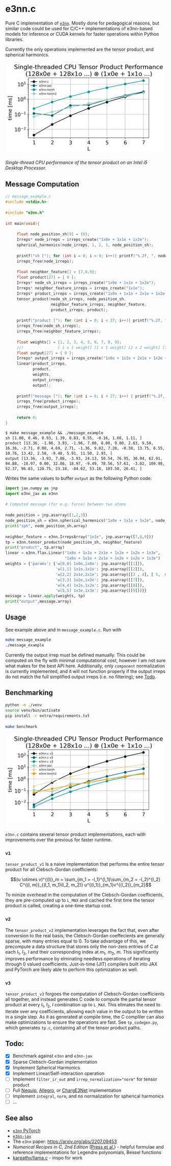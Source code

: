 # e3nn.c

Pure C implementation of [`e3nn`](https://e3nn.org/). Mostly done for pedagogical reasons, but similar code could be used for C/C++ implementations of e3nn-based models for inference or CUDA kernels for faster operations within Python libraries.

Currently the only operations implemented are the tensor product, and spherical harmonics. 

![](extra/benchmark.png)

*Single-thread CPU performance of the tensor product on an Intel i5 Desktop Processor.*

## Message Computation

```c
// message_example.c
#include <stdio.h>

#include "e3nn.h"

int main(void){

     float node_position_sh[9] = {0};
     Irreps* node_irreps = irreps_create("1x0e + 1x1o + 1x2e");
     spherical_harmonics(node_irreps, 1, 2, 3, node_position_sh);

     printf("sh ["); for (int i = 0; i < 9; i++){ printf("%.2f, ", node_position_sh[i]); } printf("]\n");
     irreps_free(node_irreps);

     float neighbor_feature[] = {7,8,9};
     float product[27] = { 0 };
     Irreps* node_sh_irreps = irreps_create("1x0e + 1x1o + 1x2e");
     Irreps* neighbor_feature_irreps = irreps_create("1x1e");
     Irreps* product_irreps = irreps_create("1x0o + 1x1o + 2x1e + 1x2e + 1x2o + 1x3e");
     tensor_product(node_sh_irreps, node_position_sh, 
                    neighbor_feature_irreps, neighbor_feature, 
                    product_irreps, product);

     printf("product ["); for (int i = 0; i < 27; i++){ printf("%.2f, ", product[i]); } printf("]\n");
     irreps_free(node_sh_irreps);
     irreps_free(neighbor_feature_irreps);

     float weights[] = {1, 2, 3, 4, 5, 6, 7, 8, 9};
     ///               [ 1 x 1 weight] [1 x 1 weight] [2 x 2 weight] [1 x 1 weight] [1 x 1 weight] [ 1 x 1 weight]
     float output[27] = { 0 };
     Irreps* output_irreps = irreps_create("1x0o + 1x1o + 2x1e + 1x2e + 1x2o + 1x3e");
     linear(product_irreps,
            product,
            weights,
            output_irreps,
            output);

     printf("message ["); for (int i = 0; i < 27; i++) { printf("%.2f, ", output[i]); } printf("]\n");
     irreps_free(product_irreps);
     irreps_free(output_irreps);

     return 0;
}
```

```shell
$ make message_example && ./message_example
sh [1.00, 0.46, 0.93, 1.39, 0.83, 0.55, -0.16, 1.66, 1.11, ]
product [13.36, -1.96, 3.93, -1.96, 7.00, 8.00, 9.00, 2.63, 9.50, 16.36, -2.71, 0.00, 4.69, 2.71, -1.36, 9.82, 7.20, -0.38, 13.75, 6.55, 10.76, 13.42, 2.58, -9.40, 5.91, 11.50, 2.93, ]
output [13.36, -3.93, 7.86, -3.93, 24.13, 50.54, 76.95, 30.94, 62.91, 94.88, -18.97, 0.00, 32.86, 18.97, -9.49, 78.56, 57.61, -3.02, 109.98, 52.37, 96.83, 120.75, 23.18, -84.62, 53.18, 103.50, 26.41, ]
```

Writes the same values to buffer `output` as the following Python code:

```python
import jax.numpy as jnp
import e3nn_jax as e3nn

# Computed message (for e.g. force) between two atoms

node_position = jnp.asarray([1,2,3])
node_position_sh = e3nn.spherical_harmonics("1x0e + 1x1o + 1x2e", node_position, normalize=True, normalization="component")
print("sph", node_position_sh.array)

neighbor_feature = e3nn.IrrepsArray("1x1e", jnp.asarray([7,8,9]))
tp = e3nn.tensor_product(node_position_sh, neighbor_feature)
print("product", tp.array)
linear = e3nn.flax.Linear("1x0o + 1x1o + 2x1e + 1x2e + 1x2o + 1x3e",
                          "1x0o + 1x1o + 2x1e + 1x2e + 1x2o + 1x3e")
weights = {'params': {'w[0,0] 1x0o,1x0o': jnp.asarray([[1]]),
                      'w[1,1] 1x1o,1x1o': jnp.asarray([[2]]),
                      'w[2,2] 2x1e,2x1e': jnp.asarray([[3 , 4], [ 5,  6]]),
                      'w[3,3] 1x2e,1x2e': jnp.asarray([[7]]),
                      'w[4,4] 1x2o,1x2o': jnp.asarray([[8]]),
                      'w[5,5] 1x3e,1x3e': jnp.asarray([[9]])}}
message = linear.apply(weights, tp)
print("output",message.array)
```

## Usage

See example above and in `message_example.c`. Run with

```bash
make message_example
./message_example
```

Currently the output irrep must be defined manually. This could be computed on the fly with minimal computational cost, however I am not sure what makes for the best API here. Additionally, only `component` normalization is currently implemented, and it will not function properly if the output irreps do not match the full simplified output irreps (i.e. no filtering); see [Todo](#todo).

## Benchmarking

```bash
python -m ./venv
source venv/bin/activate
pip install -r extra/requirements.txt

make benchmark
```

![](extra/benchmark_versions.png)

`e3nn.c` contains several tensor product implementations, each with improvements over the previous for faster runtime.

### `v1`

`tensor_product_v1` Is a naive implementation that performs the entire tensor product for all Clebsch-Gordan coefficients:

```math
(u \otimes v)^{(l)}_m = \sum_{m_1 = -l_1}^{l_1}\sum_{m_2 = -l_2}^{l_2} C^{(l, m)}_{(l_1, m_1)(l_2, m_2)} u^{(l_1)}_{m_1}v^{(l_2)}_{m_2}
```

To minize overhead in the computation of the Clebsch-Gordan coefficients, they are pre-computed up to `L_MAX` and cached the first time the tensor product is called, creating a one-time startup cost.

### `v2`

The `tensor_product_v2` implementation leverages the fact that, even after conversion to the real basis, the Clebsch-Gordan coeffecients are generally sparse, with many entries equal to 0. To take advantage of this, we precompute a data structure that stores only the non-zero entries of $C$ at each $l_1$, $l_2$, $l$ and their corresponding index at $m_1$, $m_2$, $m$. This significantly improves performance by elminating needless operations of iterating through 0 valued coefficients. Just-in-time (JIT) compilers built into JAX and PyTorch are likely able to perform this optimization as well.

### `v3`

`tensor_product_v3` forgoes the computation of Clebsch-Gordan coefficients all together, and instead generates C code to compute the partial tensor product at every $l_1$, $l_2$, $l$ combination up to `L_MAX`. This elimates the need to iterate over any coefficients, allowing each value in the output to be written in a single step. As it as generated at compile time, the C compliler can also make optimizations to ensure the operations are fast. See `tp_codegen.py`, which generates `tp.c`, containing all of the tensor product paths.

## Todo:

 - [X] Benchmark against `e3nn` and `e3nn-jax`
 - [X] Sparse Clebsch-Gordan implementation
 - [X] Implement Spherical Harmonics
 - [X] Implement Linear/Self-interaction operation
 - [ ] Implement `filter_ir_out` and `irrep_normalization="norm"` for tensor product
 - [ ] Full [Nequip](https://arxiv.org/abs/2101.03164), [Allegro](https://arxiv.org/abs/2204.05249), or [ChargE3Net](https://arxiv.org/abs/2312.05388) implementation
 - [ ] Implement `integral`, `norm`, and no normalization for spherical harmonics
 - [ ] ...

## See also

 * [`e3nn` PyTorch](https://github.com/e3nn/e3nn)
 * [`e3nn-jax`](https://github.com/e3nn/e3nn-jax)
 * The `e3nn` paper: https://arxiv.org/abs/2207.09453
 * *Numerical Recipes in C, 2nd Edition* ([Press et al.](http://s3.amazonaws.com/nrbook.com/book_C210.html)) - helpful formulae and reference implementations for Legendre polynomials, Bessel functions
 * [karpathy/llama.c](https://github.com/karpathy/llama2.c) - inspo for work
